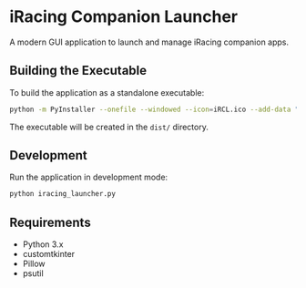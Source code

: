 # iRacing Companion Launcher

A modern GUI application to launch and manage iRacing companion apps.

## Building the Executable

To build the application as a standalone executable:

```bash
python -m PyInstaller --onefile --windowed --icon=iRCL.ico --add-data "iRCL.ico;." --add-data "iRCL.png;." --name "iRacing Companion Launcher" iracing_launcher.py
```

The executable will be created in the `dist/` directory.

## Development

Run the application in development mode:

```bash
python iracing_launcher.py
```

## Requirements

- Python 3.x
- customtkinter
- Pillow
- psutil

